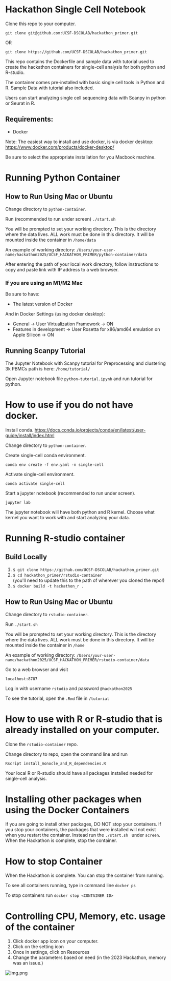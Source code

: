 # Hackathon Single Cell Notebook
Clone this repo to your computer. 

```git clone git@github.com:UCSF-DSCOLAB/hackathon_primer.git```

OR

```git clone https://github.com/UCSF-DSCOLAB/hackathon_primer.git```

This repo contains the Dockerfile and sample data with tutorial used to create the hackathon containers for single-cell 
analysis for both python and R-studio.


The container comes pre-installed with basic single cell tools in Python and R. 
Sample Data with tutorial also included.

Users can start analyzing single cell sequencing data with Scanpy in python or Seurat in R.   

## Requirements:
- Docker

Note: The easiest way to install and use docker, is via docker desktop: https://www.docker.com/products/docker-desktop/

Be sure to select the appropriate installation for you Macbook machine. 

# Running Python Container

## How to Run Using Mac or Ubuntu 
Change directory to ```python-container```. 

Run (recommended to run under screen)
```./start.sh```

You will be prompted to set your working directory. This is the directory where the data lives. 
ALL work must be done in this directory. It will be mounted inside the container in ```/home/data```

An example of working directory: `/Users/your-user-name/hackathon2025/UCSF_HACKATHON_PRIMER/python-container/data`

After entering the path of your local work directory, follow instructions to copy and paste link with IP address to a web browser.

### If you are using an M1/M2 Mac

Be sure to have: 

- The latest version of Docker

And in Docker Settings (using docker desktop):

- General -> User Virtualization Framework -> ON
- Features in development -> User Rosetta for x86/amd64 emulation on Apple Silicon -> ON

## Running Scanpy Tutorial

The Jupyter Notebook with Scanpy tutorial for Preprocessing and clustering 3k PBMCs path is here:
```/home/tutorial/```

Open Jupyter notebook file ```python-tutorial.ipynb``` and run tutorial for python.

# How to use if you do not have docker.
Install conda. 
<https://docs.conda.io/projects/conda/en/latest/user-guide/install/index.html>

Change directory to ```python-container```. 

Create single-cell conda environment. 

```conda env create -f env.yaml -n single-cell```

Activate single-cell environment. 

```conda activate single-cell```

Start a jupyter notebook (recommended to run under screen).

```jupyter lab```

The jupyter notebook will have both python and R kernel.
Choose what kernel you want to work with and start
analyzing your data. 

# Running R-studio container 

## Build Locally

1. `$ git clone https://github.com/UCSF-DSCOLAB/hackathon_primer.git`
2. `$ cd hackathon_primer/rstudio-container`   
(you'll need to update this to the path of wherever you cloned the repo!)
3. `$ docker build -t hackathon_r .`

## How to Run Using Mac or Ubuntu 
Change directory to ```rstudio-container```. 

Run ```./start.sh```

You will be prompted to set your working directory. This is the directory where the data lives. 
ALL work must be done in this directory. It will be mounted inside the container in ```/home```

An example of working directory: `/Users/your-user-name/hackathon2025/UCSF_HACKATHON_PRIMER/rstudio-container/data`

Go to a web browser and visit 

```localhost:8787```

Log in with username ```rstudio``` and password ```@hackathon2025```

To see the tutorial, open  the ```.Rmd``` file in ```/tutorial```


# How to use with R or R-studio that is already installed on your computer. 

Clone the ```rstudio-container``` repo. 

Change directory to repo, open the command line and run 

```Rscript install_monocle_and_R_dependencies.R```

Your local R or R-studio should have all packages installed needed for single-cell analysis. 

# Installing other packages when using the Docker Containers
If you are going to install other packages, DO NOT stop your containers. If you stop your
containers, the packages that were installed will not exist when you restart the container. 
Instead run the ```./start.sh ```
under ```screen```. When the Hackathon is complete, stop the container. 

# How to stop Container
When the Hackathon is complete. You can stop the container from running.

To see all containers running, type in command line ```docker ps``` 

To stop containers run  ```docker stop <CONTAINER ID>```


# Controlling CPU, Memory, etc.   usage of the container
1. Click docker app icon on your computer. 
2. Click on the setting icon 
3. Once in settings, click on Resources
4. Change the parameters based on need (in the 2023 Hackathon, memory was an issue.)

![img.png](img.png)







